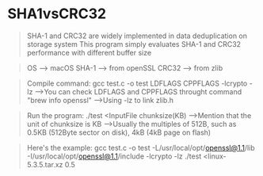 # SHA1vsCRC32
>SHA-1 and CRC32 are widely implemented in data deduplication on storage system
>This program simply evaluates SHA-1 and CRC32 performance with different buffer size

>OS --> macOS
>SHA-1 --> from openSSL
>CRC32 --> from zlib

>Compile command: 
gcc test.c -o test LDFLAGS CPPFLAGS -lcrypto -lz
-->You can check LDFLAGS and CPPFLAGS throught command "brew info openssl"
-->Using -lz to link zlib.h

>Run the program:
./test <InputFile chunksize(KB)
-->Mention that the unit of chunksize is KB
-->Usually the multiples of 512B, such as 0.5KB (512Byte sector on disk), 4kB (4kB page on flash)


>Here's the example:
gcc test.c -o test -L/usr/local/opt/openssl@1.1/lib -I/usr/local/opt/openssl@1.1/include -lcrypto -lz
./test <linux-5.3.5.tar.xz 0.5
